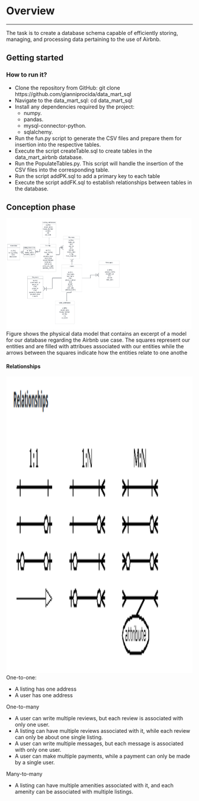 <!DOCTYPE html>
<html lang="en">
<head>
    <meta charset="UTF-8">
</head>
<body>
    <h1>Overview</h1>
    <hr>The task is to create a database schema capable of efficiently storing, managing, and processing data pertaining to the use of Airbnb.
     <p> 
 </p>
    <h2>Getting started</h2>

   <h3>How to run it?</h3>
   <ul>
     <li>Clone the repository from GitHub: git clone https://github.com/gianniprocida/data_mart_sql</li>
     <li>Navigate to the data_mart_sql: cd data_mart_sql</li>
     <li>Install any dependencies required by the project:
      <ul>
          <li>numpy.</li>
          <li>pandas.</li>
          <li>mysql-connector-python.</li>
          <li>sqlalchemy.</li> 
      </ul>
     </li>
     <li>Run the fun.py script to generate the CSV files and prepare them for insertion into the respective tables.</li>
     <li>Execute the script createTable.sql to create tables in the data_mart_airbnb database. </li>
    <li>Run the PopulateTables.py. This script will handle the insertion of the CSV files into the corresponding table.</li>
    <li>Run the script addPK.sql to add a primary key to each table</li>
    <li>Execute the script addFK.sql to establish relationships between tables in the database.</li>
   </ul> 
   <h2> </h2>    
<h2>Conception phase</h2>
<img src="https://github.com/gianniprocida/data_mart_sql/blob/main/erd.png" height="300" width="500">
Figure shows the physical data model that contains an excerpt of a model for our database 
regarding the Airbnb use case. The squares represent our entities and are filled with attribues associated with our
entities while the arrows between the squares indicate how the entities relate to one anothe
<h4>Relationships</h4>
<img src="https://github.com/gianniprocida/data_mart_sql/blob/main/relationships.png" height="800" width="600"/>
One-to-one: 
<ul>
    <li>A listing has one address</li>
    <li>A user has one address</li>
</ul>
One-to-many
<ul>
    <li>A user can write multiple reviews, but each review is associated with only one user.</li>
    <li>A listing can have multiple reviews associated with it, while each review can only be about one single listing.</li>
    <li>A user can write multiple messages, but each message is associated with only one user.</li>
    <li>A user can make multiple payments, while a payment can only be made by a single user.</li>
</ul>
Many-to-many
<ul>
    <li>A listing can have multiple amenities associated with it, and each amenity can be associated with 
    multiple listings.</li>
</ul>
</body>



